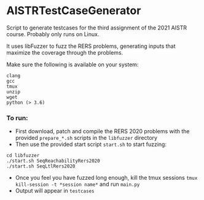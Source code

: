# AISTRTestCaseGenerator
Script to generate testcases for the third assignment of the 2021 AISTR course. Probably only runs on Linux. 

It uses libFuzzer to fuzz the RERS problems, generating inputs that maximize the coverage through the problems.

Make sure the following is available on your system:
```
clang
gcc
tmux
unzip
wget
python (> 3.6)
```

### To run:
- First download, patch and compile the RERS 2020 problems with the provided `prepare_*.sh` scripts in the `libfuzzer` directory
- Then use the provided start script `start.sh` to start fuzzing: 
```
cd libfuzzer
./start.sh SeqReachabilityRers2020
./start.sh SeqLtlRers2020
```
- Once you feel you have fuzzed long enough, kill the tmux sessions `tmux kill-session -t *session name*` and run `main.py`
- Output will appear in `testcases`
